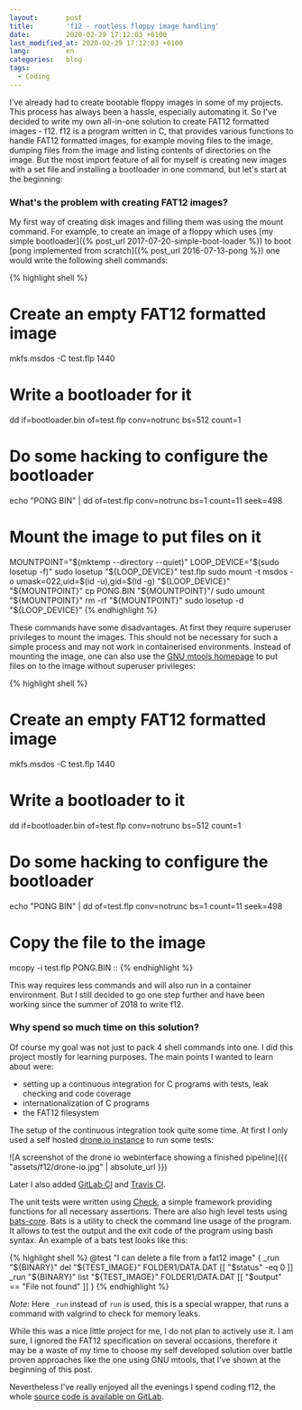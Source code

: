 ```yaml
---
layout:       post
title:        'f12 - rootless floppy image handling'   
date:         2020-02-29 17:12:03 +0100
last_modified_at: 2020-02-29 17:12:03 +0100
lang:         en
categories:   blog
tags:
  - Coding
---
```


I've already had to create bootable floppy images in some of my projects.
This process has always been a hassle, especially automating it.
So I've decided to write my own all-in-one solution to create FAT12 formatted
images - f12.
f12 is a program written in C, that provides various functions to handle FAT12
formatted images, for example moving files to the image, dumping files from the
image and listing contents of directories on the image.
But the most import feature of all for myself is creating new images with a set
file and installing a bootloader in one command, but let's start at the
beginning:

### What's the problem with creating FAT12 images?

My first way of creating disk images and filling them was using the mount
command.
For example, to create an image of a floppy which uses
[my simple bootloader]({% post_url 2017-07-20-simple-boot-loader %})
to boot
[pong implemented from scratch]({% post_url 2016-07-13-pong %})
one would write the following shell commands:

{% highlight shell %}
# Create an empty FAT12 formatted image
mkfs.msdos -C test.flp 1440
# Write a bootloader for it
dd if=bootloader.bin of=test.flp conv=notrunc bs=512 count=1
# Do some hacking to configure the bootloader
echo "PONG    BIN" | dd of=test.flp conv=notrunc bs=1 count=11 seek=498
# Mount the image to put files on it
MOUNTPOINT="$(mktemp --directory --quiet)"
LOOP_DEVICE="$(sudo losetup -f)"
sudo losetup "${LOOP_DEVICE}" test.flp
sudo mount -t msdos -o umask=022,uid=$(id -u),gid=$(id -g) "${LOOP_DEVICE}" "${MOUNTPOINT}"
cp PONG.BIN "${MOUNTPOINT}"/
sudo umount "${MOUNTPOINT}"
rm -rf "${MOUNTPOINT}"
sudo losetup -d "${LOOP_DEVICE}"
{% endhighlight %}

These commands have some disadvantages.
At first they require superuser privileges to mount the images.
This should not be necessary for such a simple process and may not work in
containerised  environments.
Instead of mounting the image, one can also use the
[GNU mtools homepage](https://www.gnu.org/software/mtools)
to put files on to the image without superuser privileges:

{% highlight shell %}
# Create an empty FAT12 formatted image
mkfs.msdos -C test.flp 1440
# Write a bootloader to it
dd if=bootloader.bin of=test.flp conv=notrunc bs=512 count=1
# Do some hacking to configure the bootloader
echo "PONG    BIN" | dd of=test.flp conv=notrunc bs=1 count=11 seek=498
# Copy the file to the image
mcopy -i test.flp PONG.BIN ::
{% endhighlight %}

This way requires less commands and will also run in a container environment.
But I still decided to go one step further and have been working since the
summer of 2018 to write f12.

### Why spend so much time on this solution?

Of course my goal was not just to pack 4 shell commands into one.
I did this project mostly for learning purposes.
The main points I wanted to learn about were:
* setting up a continuous integration for C programs with tests, leak checking
and code coverage
* internationalization of C programs
* the FAT12 filesystem

The setup of the continuous integration took quite some time.
At first I only used a self hosted
[drone.io instance](https://drone.io)
to run some tests:

![A screenshot of the drone io webinterface showing a finished pipeline]({{ "assets/f12/drone-io.jpg" | absolute_url }})

Later I also added [GitLab CI](https://gitlab.com/kalehmann/f12/pipelines) and
[Travis CI](https://travis-ci.org/kalehmann/f12).

The unit tests were written using [Check](https://libcheck.github.io/check), a
simple framework providing functions for all necessary assertions.
There are also high level tests using
[bats-core](https://github.com/bats-core/bats-core).
Bats is a utility to check the command line usage of the program.
It allows to test the output and the exit code of the program using bash syntax.
An example of a bats test looks like this:

{% highlight shell %}
@test "I can delete a file from a fat12 image" {
    _run "${BINARY}" del "${TEST_IMAGE}" FOLDER1/DATA.DAT
    [[ "$status" -eq 0 ]]
    _run "${BINARY}" list "${TEST_IMAGE}" FOLDER1/DATA.DAT
    [[ "$output" == "File not found" ]]
}
{% endhighlight %}

_Note:_ Here `_run` instead of `run` is used, this is a special wrapper, that
runs a command with valgrind to check for memory leaks.

While this was a nice little project for me, I do not plan to actively use it.
I am sure, I ignored the FAT12 specification on several occasions, therefore it
may be a waste of my time to choose my self developed solution over battle
proven approaches like the one using GNU mtools, that I've shown at the beginning
of this post.

Nevertheless I've really enjoyed all the evenings I spend coding f12, the whole
[source code is available on GitLab](https://gitlab.com/kalehmann/f12).
